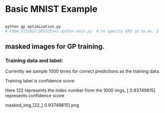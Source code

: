 # Basic MNIST Example

```bash

python gp_optimization.py
# CUDA_VISIBLE_DEVICES=2 python main.py  # to specify GPU id to ex. 2
```
## masked images for GP training. 

### Training data and label:

Currently we sample 1000 times for correct predictions as the training data. 

Training label is confidence score

Here 122 represents the index number from the 1000 imgs, [ 0.93749815] represents confidence score

masked_img_122_[ 0.93749815].png
